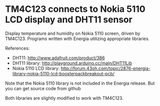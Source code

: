 # TM4C123 connects to Nokia 5110 LCD display and DHT11 sensor
Display temperature and humidity on Nokia 5110 screen, driven by TM4C123.  Programs written with Energia utilizing appropriate libraries.

References:
- DHT11: http://www.adafruit.com/product/386
- DHT11 library: http://playground.arduino.cc/main/DHT11Lib
- Nokia 5110 LCD library: http://forum.43oh.com/topic/2876-energia-library-nokia-5110-lcd-boosterpackbreakout-pcb/

Note that the Nokia 5110 library is not included in the Energia release.  But you can get source code from github

Both libraries are slightly modified to work with TM4C123.
